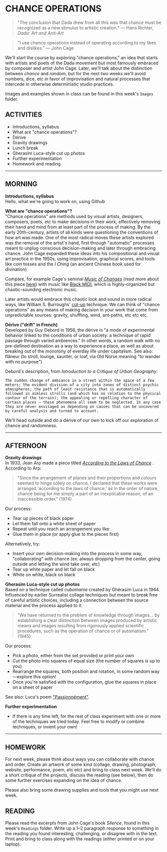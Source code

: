 
# CHANCE OPERATIONS

>"The conclusion that Dada drew from all this was that chance must be recognized as a new stimulus to artistic creation." — Hans Richter, *Dada: Art and Anti-Art*

>"I use chance operations instead of operating according to my likes and dislikes." — John Cage  

We'll start the course by exploring "chance operations," an idea that starts with artists and poets of the Dada movement but most famously embraced by composer and artist John Cage. Later, we'll talk about the distinction between *chance* and *random*, but for the next two weeks we'll avoid numbers, dice, etc in favor of improvisation and natural processes that intercede in otherwise deterministic studio practices.

Images and examples shown in class can be found in this week's `Images` folder.

## ACTIVITIES  
- Introductions, syllabus  
- What are "chance operations"?  
- Dérive  
- Gravity drawings  
- Lunch break  
- Gherasim Luca-style cut up photos  
- Further experimentation  
- Homework and reading  

<hr>

## MORNING	
**Introductions, syllabus**  
Hello, what we're going to work on, using Github  

**What are "chance operations"?**  
"Chance operations" are methods used by visual artists, designers, composers, poets, etc to make decisions in their work, effectively removing their hand and mind from at least part of the process of making. By the early 20th-century, artists of all kinds were questioning the conventions of how art was made. One of the most radical moves these artists explored was the removal of the artist's hand, first through "automatic" processes meant to unplug conscious decision-making and later through embracing chance. John Cage expanded these ideas into his compositional and visual art practice in the 1950s, using improvisation, graphical scores, and tools like coin tosses and the *I Ching* (an ancient Chinese book used for divination)  

Compare, for example  Cage's seminal [*Music of Changes*](https://youtu.be/Yn3QZzw0vlY) (read more about this piece [here](http://www.lovely.com/albumnotes/notes2053.html)) with music like [Black MIDI](https://rhizome.org/editorial/2013/sep/23/impossible-music-black-midi/), which is highly-organized but chaotic-sounding electronic music.

Later artists would embrace this chaotic look and sound in more radical ways, like William S. Burroughs' [cut-up](https://www.youtube.com/watch?v=Uq_hztHJCM4) technique. We can think of "chance operations" as any means of making decision in your work that come from unpredictable sources: gravity, shuffling, wind, ant-paths, etc etc etc.  

**Dérive ("drift" in French)**  
Developed by Guy Debord in 1956, the dérive is "a mode of experimental behavior linked to the conditions of urban society: a technique of rapid passage through varied ambiences." In other words, a random walk with no pre-defined destination as a way to experience a place, as well as about breaking out of the monotony of everday life under capitalism. See also: flâneur (to stroll, lounge, saunter, or loaf, via Old Norse meaning "to wander with no purpose")  

Debord's description, from *Introduction to a Critique of Urban Geography*:    

    The sudden change of ambiance in a street within the space of a few meters; the evident division of a city into zones of distinct psychic atmospheres; the path of least resistance that is automatically followed in aimless strolls (and which has no relation to the physical contour of the terrain); the appealing or repelling character of certain places — these phenomena all seem to be neglected. In any case they are never envisaged as depending on causes that can be uncovered by careful analysis and turned to account.

We'll head outside and do a dérive of our own to kick off our exploration of chance and randomness.   

<hr>

## AFTERNOON
**Gravity drawings**  
In 1933, Jean Arp made a piece titled [*According to the Laws of Chance*](https://www.tate.org.uk/art/artworks/arp-according-to-the-laws-of-chance-t05005) . According to Arp: 

>"Since the arrangement of planes and their proportions and colours seemed to hinge solely on chance, I declared that these works were arranged 'according to the laws of chance,' as in the order of nature, chance being for me simply a part of an inexplicable reason, of an inaccessible order." (1974)

Our process:  
- Tear up pieces of black paper  
- Let them fall onto a white sheet of paper  
- Repeat until you reach an arrangement you like  
- Glue them in place (or apply glue to the pieces first)  

Alternatively, try:  
- Insert your own decision-making into the process in some way, "collaborating" with chance (ex: always dropping from the center, going outside and letting the wind take over, etc)  
- Tear up white paper and let fall on black  
- White on white, black on black  

**Gherasim Luca-style cut up photos**  
Based on a technique called *cubomania* created by Ghérasim Luca in 1944. Influenced by earlier Surrealist collage techniques but meant to break free of careful artistic choices, including a connection between the source material and the process applied to it: 

>"We have returned to the problem of knowledge through images... by establishing a clear distinction between images produced by artistic means and images resulting from rigorously applied scientific procedures, such as the operation of chance or of automatism." (1945)  

Our process:  
- Pick a photo, either from the set provided or print your own  
- Cut the photo into squares of equal size (the number of squares is up to you)  
- Rearrange the squares, both position and rotation, in some random way—explore this option!
- Once you're satisfied with the configuration, glue the squares in place on a sheet of paper 

See also: Luca's poem ["Passionnément"](https://vimeo.com/74930350).  

**Further experimentation**  
- If there is any time left, for the rest of class experiment with one or more of the techniques we tried today. Feel free to modify or combine techniques, or invent your own!  

<hr>

## HOMEWORK
For next week, please think about ways you can collaborate with chance and order. Create an artwork of some kind (collage, drawing, photograph, website, performance, poem, etc etc) and bring to class next week. We'll do a short critique of the projects, discuss the reading (see below), then do some further exercises expanding on the idea of chance.

Please also bring some drawing supplies and tools that you might use next week.

## READING  
Please read the excerpts from John Cage's book *Silence*, found in this week's `Readings` folder. Write up a 1–2 paragraph response to something in the reading you found interesting, challenging, or disagree with in the text. Print and bring to class along with the readings (either printed or on your laptop).  

